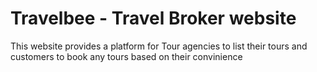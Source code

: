 # Travelbee - Travel Broker website
This website provides a platform for Tour agencies to list their tours and customers to book any tours based on their convinience
